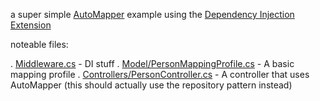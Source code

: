 a super simple [AutoMapper](https://github.com/AutoMapper/AutoMapper) example using the [Dependency Injection Extension](https://github.com/AutoMapper/AutoMapper.Extensions.Microsoft.DependencyInjection)

noteable files:

. [Middleware.cs](Middleware.cs) - DI stuff
. [Model/PersonMappingProfile.cs](Model/PersonMappingProfile.cs) - A basic mapping profile
. [Controllers/PersonController.cs](Controllers/PersonController.cs) - A controller that uses AutoMapper (this should actually use the repository pattern instead)

